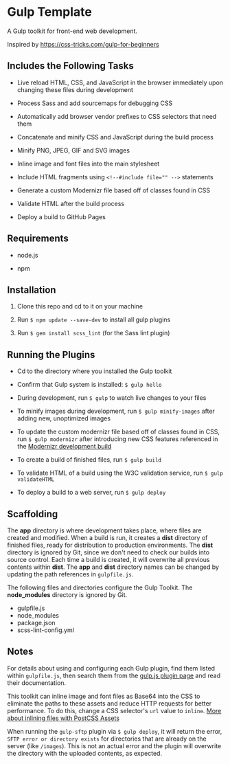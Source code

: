 # Gulp Template

A Gulp toolkit for front-end web development.

Inspired by https://css-tricks.com/gulp-for-beginners

## Includes the Following Tasks

* Live reload HTML, CSS, and JavaScript in the browser immediately upon changing these files during development

* Process Sass and add sourcemaps for debugging CSS

* Automatically add browser vendor prefixes to CSS selectors that need them

* Concatenate and minify CSS and JavaScript during the build process

* Minify PNG, JPEG, GIF and SVG images

* Inline image and font files into the main stylesheet

* Include HTML fragments using `<!--#include file="" -->` statements

* Generate a custom Modernizr file based off of classes found in CSS

* Validate HTML after the build process

* Deploy a build to GitHub Pages

## Requirements

* node.js

* npm

## Installation

1. Clone this repo and cd to it on your machine

2. Run `$ npm update --save-dev` to install all gulp plugins

3. Run `$ gem install scss_lint` (for the Sass lint plugin)

## Running the Plugins

* Cd to the directory where you installed the Gulp toolkit

* Confirm that Gulp system is installed: `$ gulp hello`

* During development, run `$ gulp` to watch live changes to your files

* To minify images during development, run `$ gulp minify-images` after adding new, unoptimized images

* To update the custom modernizr file based off of classes found in CSS, run `$ gulp modernizr` after introducing new CSS features referenced in the [Modernizr development build](https://modernizr.com)

* To create a build of finished files, run `$ gulp build`

* To validate HTML of a build using the W3C validation service, run `$ gulp validateHTML`

* To deploy a build to a web server, run `$ gulp deploy`

## Scaffolding

The **app** directory is where development takes place, where files are created and modified. When a build is run, it creates a **dist** directory of finished files, ready for distribution to production environments. The **dist** directory is ignored by Git, since we don't need to check our builds into source control. Each time a build is created, it will overwrite all previous contents within **dist**. The **app** and **dist** directory names can be changed by updating the path references in `gulpfile.js`.

The following files and directories configure the Gulp Toolkit. The **node_modules** directory is ignored by Git.

* gulpfile.js
* node_modules
* package.json
* scss-lint-config.yml

## Notes

For details about using and configuring each Gulp plugin, find them listed within `gulpfile.js`, then search them from the [gulp.js plugin page](http://gulpjs.com/plugins/) and read their documentation.

This toolkit can inline image and font files as Base64 into the CSS to eliminate the paths to these assets and reduce HTTP requests for better performance. To do this, change a CSS selector's `url` value to `inline`. [More about inlining files with PostCSS Assets](https://github.com/assetsjs/postcss-assets#inlining-files)

When running the `gulp-sftp` plugin via `$ gulp deploy`, it will return the error, `SFTP error or directory exists` for directories that are already on the server (like `/images`). This is not an actual error and the plugin will overwrite the directory with the uploaded contents, as expected.
